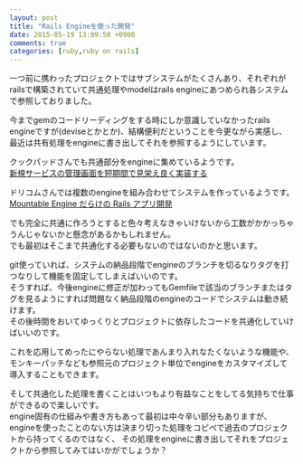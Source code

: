 ```yaml
---
layout: post
title: "Rails Engineを使った開発"
date: 2015-05-19 13:09:58 +0900
comments: true
categories: [ruby,ruby on rails]
---
```


一つ前に携わったプロジェクトではサブシステムがたくさんあり、それぞれがrailsで構築されていて共通処理やmodelはrails engineにあつめられ各システムで参照しておりました。  
  
今までgemのコードリーディングをする時にしか意識していなかったrails engineですが(deviseとかとか)、結構便利だということを今更ながら実感し、最近は共有処理をengineに書き出してそれを参照するようにしています。  
  
クックパッドさんでも共通部分をengineに集めているようです。  
[新規サービスの管理画面を短期間で見栄え良く実装する](http://techlife.cookpad.com/entry/2015/04/06/155940)
  
ドリコムさんでは複数のengineを組み合わせてシステムを作っているようです。  
[Mountable Engine だらけの Rails アプリ開発](http://blog.onk.ninja/2014/12/02/mountable_engine.html)
  
<!-- more -->
  
でも完全に共通に作ろうとすると色々考えなきゃいけないから工数がかかっちゃうんじゃないかと懸念があるかもしれません。  
でも最初はそこまで共通化する必要もないのではないのかと思います。  
  

git使っていれば、システムの納品段階でengineのブランチを切るなりタグを打つなりして機能を固定してしまえばいいのです。  
そうすれば、今後engineに修正が加わってもGemfileで該当のブランチまたはタグを見るようにすれば問題なく納品段階のengineのコードでシステムは動き続けます。  
その後時間をおいてゆっくりとプロジェクトに依存したコードを共通化していけばいいのです。  
  
これを応用してめったにやらない処理であんまり入れなたくないような機能や、  
モンキーパッチなども参照元のプロジェクト単位でengineをカスタマイズして導入することもできます。  
  
そして共通化した処理を書くことはいつもより有益なことをしてる気持ちで仕事ができるので楽しいです。  
engine固有の仕組みや書き方もあって最初は中々辛い部分もありますが、
engineを使ったことのない方は決まり切った処理をコピぺで過去のプロジェクトから持ってくるのではなく、
その処理をengineに書き出してそれをプロジェクトから参照してみてはいかがでしょうか？ 

